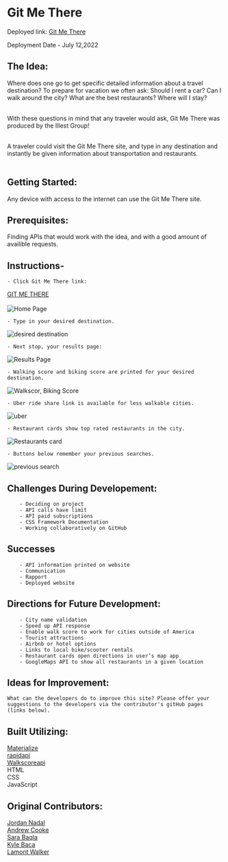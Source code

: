 # Git Me There

Deployed link: [Git Me There](https://andcooke.github.io/git-me-there/)

Deployment Date - July 12,2022


## The Idea:
Where does one go to get specific detailed information about a travel destination? To prepare for vacation we often ask: Should I rent a car? Can I walk around the city? What are the best restaurants? Where will I stay?<BR><BR>

With these questions in mind that any traveler would ask, Git Me There was produced by the Illest Group!<BR><BR>

A traveler could visit the Git Me There site, and type in any destination and instantly be given information about transportation and restaurants.<BR><BR>

## Getting Started:
Any device with access to the internet can use the Git Me There site.

## Prerequisites:

Finding APIs that would work with the idea, and with a good amount of availible requests.

## Instructions-
    - Click Git Me There link: 
[GIT ME THERE](https://andcooke.github.io/git-me-there/) <BR><BR>
![Home Page](./assets/images/Screen%20Shot%202022-07-12%20at%201.04.41%20PM.png)
    


    - Type in your desired destination. 
![desired destination](./assets/images/Screen%20Shot%202022-07-12%20at%203.32.07%20PM.png)



    - Next stop, your results page:
![Results Page](./assets/images/Screen%20Shot%202022-07-12%20at%203.16.38%20PM.png)

    - Walking score and biking score are printed for your desired destination.
![Walkscor, Biking Score](./assets/images/Screen%20Shot%202022-07-12%20at%203.26.07%20PM.png)


    - Uber ride share link is available for less walkable cities.
![uber](./assets/images/Screen%20Shot%202022-07-12%20at%203.42.15%20PM.png)

    - Restaurant cards show top rated restaurants in the city.
![Restaurants card](./assets/images/Screen%20Shot%202022-07-12%20at%203.17.24%20PM.png)

    - Buttons below remember your previous searches.
![previous search](./assets/images/Screen%20Shot%202022-07-12%20at%203.16.53%20PM.png)


 ## Challenges During Developement:
        - Deciding on project
        - API calls have limit
        - API paid subscriptions
        - CSS Framework Documentation
        - Working collaboratively on GitHub


 ## Successes
        - API information printed on website
        - Communication
        - Rapport
        - Deployed website   
    
    
    
 ## Directions for Future Development:
        - City name validation
        - Speed up API response
        - Enable walk score to work for cities outside of America
        - Tourist attractions
        - Airbnb or hotel options
        - Links to local bike/scooter rentals
        - Restaurant cards open directions in user’s map app
        - GoogleMaps API to show all restaurants in a given location


## Ideas for Improvement:

    What can the developers do to improve this site? Please offer your suggestions to the developers via the contributor's gitHub pages (links below).

    
## Built Utilizing:
[Materialize](https://materializecss.com/)<BR>
[rapidapi](https://rapidapi.com/apidojo/api/travel-advisor/)<BR>
[Walkscoreapi](https://www.walkscore.com/professional/api.php)<BR>
HTML<BR>
CSS<BR>
JavaScript



## Original Contributors:
[Jordan Nadal](https://github.com/jnadal22)<BR>
[Andrew Cooke](https://github.com/andcooke)<BR>
[Sara Baqla](https://github.com/missatrox44)<BR>
[Kyle Baca](https://github.com/kyle-david1)<BR>
[Lamont Walker](https://github.com/Lwalker429)<BR>
    
    


    
    
    
    


    


